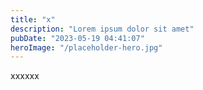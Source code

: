 ```yaml
---
title: "x"
description: "Lorem ipsum dolor sit amet"
pubDate: "2023-05-19 04:41:07"
heroImage: "/placeholder-hero.jpg"
---
```

xxxxxx
